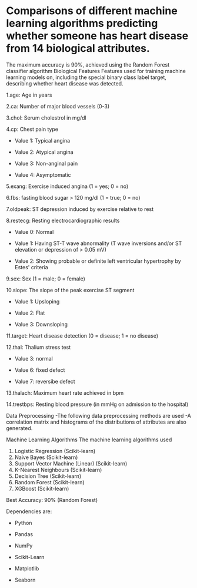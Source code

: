 # Comparisons of different machine learning algorithms predicting whether someone has heart disease from 14 biological attributes.

The maximum accuracy is 90%, achieved using the Random Forest classifier algorithm
Biological Features
Features used for training machine learning models on, including the special binary class label target, describing whether heart disease was detected.

1.age: Age in years

2.ca: Number of major blood vessels (0-3)

3.chol: Serum cholestrol in mg/dl

4.cp: Chest pain type

  - Value 1: Typical angina
  
  - Value 2: Atypical angina
  
  - Value 3: Non-anginal pain
  
  - Value 4: Asymptomatic
  
 5.exang: Exercise induced angina (1 = yes; 0 = no)

 6.fbs: fasting blood sugar > 120 mg/dl (1 = true; 0 = no)

 7.oldpeak: ST depression induced by exercise relative to rest

 8.restecg: Resting electrocardiographic results

   -  Value 0: Normal
   
   -  Value 1: Having ST-T wave abnormality (T wave inversions and/or ST elevation or depression of > 0.05 mV)
   
   -  Value 2: Showing probable or definite left ventricular hypertrophy by Estes' criteria
   
 9.sex: Sex (1 = male; 0 = female)

 10.slope: The slope of the peak exercise ST segment

   -  Value 1: Upsloping
   
   -  Value 2: Flat
   
   -  Value 3: Downsloping
   
  11.target: Heart disease detection (0 = disease; 1 = no disease)

  12.thal: Thalium stress test

   -  Value 3: normal
   
   -  Value 6: fixed defect
          
   -  Value 7: reversibe defect

   
  13.thalach: Maximum heart rate achieved in bpm

  14.trestbps: Resting blood pressure (in mmHg on admission to the hospital)

Data Preprocessing
-The following data preprocessing methods are used
-A correlation matrix and histograms of the distributions of attributes are also generated.

Machine Learning Algorithms
The machine learning algorithms used

1. Logistic Regression (Scikit-learn)
2. Naive Bayes (Scikit-learn)
3. Support Vector Machine (Linear) (Scikit-learn)
4. K-Nearest Neighbours (Scikit-learn)
5. Decision Tree (Scikit-learn)
6. Random Forest (Scikit-learn)
7. XGBoost (Scikit-learn)

Best Accuracy: 90% (Random Forest)

Dependencies are:

- Python 

- Pandas

- NumPy

- Scikit-Learn

- Matplotlib

- Seaborn

